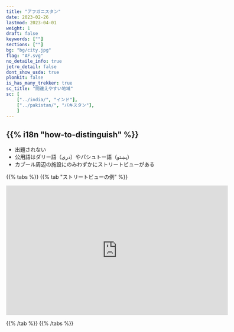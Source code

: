 ```yaml
---
title: "アフガニスタン"
date: 2023-02-26
lastmod: 2023-04-01
weight: 1
draft: false
keywords: [""]
sections: [""]
bg: "bg/city.jpg"
flag: "AF.svg"
no_detaile_info: true
jetro_detail: false
dont_show_usda: true
plonkit: false
is_has_many_trekker: true
sc_title: "間違えやすい地域"
sc: [
    ["../india/", "インド"],
    ["../pakistan/", "パキスタン"],
    ]
---
```


<div class="main-desciption country-description">
    <h2 class="section-title">{{% i18n "how-to-distinguish" %}}</h2>
    <ul class="rule-list">
        <li class="no-evidence">出題されない</li>
        <li>公用語はダリー語（دری）やパシュトー語（پښتو）</li>
        <li>カブール周辺の施設にのみわずかにストリートビューがある</li>
    </ul>
</div>


{{% tabs %}}
{{% tab "ストリートビューの例" %}}

<div class="googlemap-if">
<iframe src="https://www.google.com/maps/embed?pb=!4v1693651195471!6m8!1m7!1s04_I7GqLEsUAAAQrCUkmfg!2m2!1d34.51776132653179!2d69.18160731556539!3f359.4678782383149!4f1.2792622531144104!5f0.7820865974627469" width="600" height="350" style="border:0;" allowfullscreen="" loading="lazy" referrerpolicy="no-referrer-when-downgrade"></iframe>
</div>

{{% /tab %}}
{{% /tabs %}}
